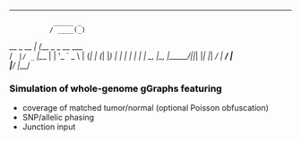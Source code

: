 ---



               _____ _           
              / ____(_)          
   __ _  __ _| (___  _ _ __ ___  
  / _` |/ _` |\___ \| | '_ ` _ \ 
 | (_| | (_| |____) | | | | | | |
  \__, |\__, |_____/|_|_| |_| |_|
   __/ | __/ |                   
  |___/ |___/                    

### <font color=black> Simulation of whole-genome gGraphs featuring </font>

* coverage of matched tumor/normal (optional Poisson obfuscation)
* SNP/allelic phasing
* Junction input


